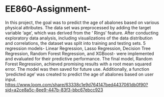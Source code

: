 # EE860-Assignment-
In this project, the goal was to predict the age of abalones based on various physical attributes. The data set was preprocessed by adding the target variable ‘age’, which was derived from the ‘ Rings’ feature. After conducting exploratory data analysis, including visualizations of the data distribution and correlations, the dataset was split into training and testing sets. 5 regression models- Linear Regression, Lasso Regression, Decision Tree Regression, Random Forest Regression, and XGBoost- were implemented and evaluated for their predictive performance. The final model, Random Forest Regression, achieved promising results with a root mean squared error. The model was then saved for future use. Additionally, a function ‘predicted age’ was created to predict the age of abalones based on user input. 
https://www.loom.com/share/63338c1e9d764147bed4437061db0f90?sid=a2ce8a5c-8ee9-447b-83f3-bbc67ebcc923 
